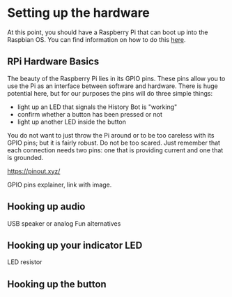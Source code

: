 # Setting up the hardware  

At this point, you should have a Raspberry Pi that can boot up into the Raspbian OS. 
You can find information on how to do this [here](https://github.com/profjohnharney/historybots/blob/working_towards_1.0/docs/set_up_rpi.md).

## RPi Hardware Basics

The beauty of the Raspberry Pi lies in its GPIO pins. 
These pins allow you to use the Pi as an interface between software and hardware. 
There is huge potential here, but for our purposes the pins will do three simple things:
- light up an LED that signals the History Bot is "working"
- confirm whether a button has been pressed or not
- light up another LED inside the button

You do not want to just throw the Pi around or to be too careless with its GPIO pins; but it is fairly robust. 
Do not be too scared.
Just remember that each connection needs two pins: one that is providing current and one that is grounded.

https://pinout.xyz/

GPIO pins explainer, link with image.

## Hooking up audio

USB speaker or analog
Fun alternatives

## Hooking up your indicator LED

LED
resistor

## Hooking up the button

